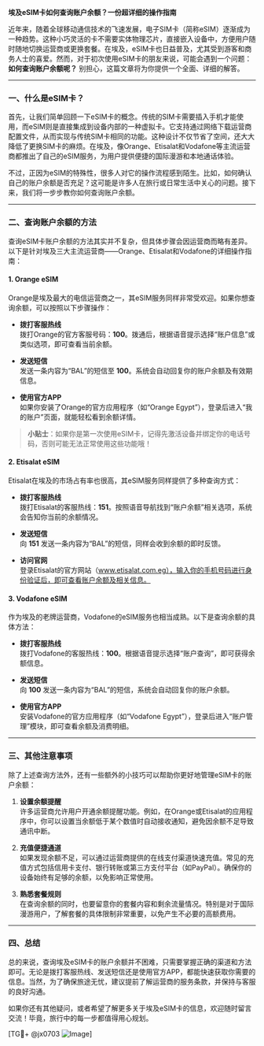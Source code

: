 **埃及eSIM卡如何查询账户余额？一份超详细的操作指南**

近年来，随着全球移动通信技术的飞速发展，电子SIM卡（简称eSIM）逐渐成为一种趋势。这种小巧灵活的卡不需要实体物理芯片，直接嵌入设备中，方便用户随时随地切换运营商或更换套餐。在埃及，eSIM卡也日益普及，尤其受到游客和商务人士的喜爱。然而，对于初次使用eSIM卡的朋友来说，可能会遇到一个问题：**如何查询账户余额呢？** 别担心，这篇文章将为你提供一个全面、详细的解答。

---

### 一、什么是eSIM卡？
首先，让我们简单回顾一下eSIM卡的概念。传统的SIM卡需要插入手机才能使用，而eSIM则是直接集成到设备内部的一种虚拟卡。它支持通过网络下载运营商配置文件，从而实现与传统SIM卡相同的功能。这种设计不仅节省了空间，还大大降低了更换SIM卡的麻烦。在埃及，像Orange、Etisalat和Vodafone等主流运营商都推出了自己的eSIM服务，为用户提供便捷的国际漫游和本地通话体验。

不过，正因为eSIM的特殊性，很多人对它的操作流程感到陌生。比如，如何确认自己的账户余额是否充足？这可能是许多人在旅行或日常生活中关心的问题。接下来，我们将一步步教你如何查询账户余额。

---

### 二、查询账户余额的方法
查询eSIM卡账户余额的方法其实并不复杂，但具体步骤会因运营商而略有差异。以下是针对埃及三大主流运营商——Orange、Etisalat和Vodafone的详细操作指南：

#### 1. **Orange eSIM**
Orange是埃及最大的电信运营商之一，其eSIM服务同样非常受欢迎。如果你想查询余额，可以按照以下步骤操作：

- **拨打客服热线**  
  拨打Orange的官方客服号码：**100**。拨通后，根据语音提示选择“账户信息”或类似选项，即可查看当前余额。
  
- **发送短信**  
  发送一条内容为“BAL”的短信至 **100**。系统会自动回复你的账户余额及有效期信息。

- **使用官方APP**  
  如果你安装了Orange的官方应用程序（如“Orange Egypt”），登录后进入“我的账户”页面，就能轻松看到余额详情。

> **小贴士**：如果你是第一次使用eSIM卡，记得先激活设备并绑定你的电话号码，否则可能无法正常使用这些功能哦！

#### 2. **Etisalat eSIM**
Etisalat在埃及的市场占有率也很高，其eSIM服务同样提供了多种查询方式：

- **拨打客服热线**  
  拨打Etisalat的客服热线：**151**。按照语音导航找到“账户余额”相关选项，系统会告知你当前的余额情况。

- **发送短信**  
  向 **151** 发送一条内容为“BAL”的短信，同样会收到余额的即时反馈。

- **访问官网**  
  登录Etisalat的官方网站（www.etisalat.com.eg），输入你的手机号码进行身份验证后，即可查看账户余额及相关信息。

#### 3. **Vodafone eSIM**
作为埃及的老牌运营商，Vodafone的eSIM服务也相当成熟。以下是查询余额的具体方法：

- **拨打客服热线**  
  拨打Vodafone的客服热线：**100**。根据语音提示选择“账户查询”，即可获得余额信息。

- **发送短信**  
  向 **100** 发送一条内容为“BAL”的短信，系统会自动回复你的账户余额。

- **使用官方APP**  
  安装Vodafone的官方应用程序（如“Vodafone Egypt”），登录后进入“账户管理”模块，即可查看余额及消费明细。

---

### 三、其他注意事项
除了上述查询方法外，还有一些额外的小技巧可以帮助你更好地管理eSIM卡的账户余额：

1. **设置余额提醒**  
   许多运营商允许用户开通余额提醒功能。例如，在Orange或Etisalat的应用程序中，你可以设置当余额低于某个数值时自动接收通知，避免因余额不足导致通讯中断。

2. **充值便捷通道**  
   如果发现余额不足，可以通过运营商提供的在线支付渠道快速充值。常见的充值方式包括信用卡支付、银行转账或第三方支付平台（如PayPal）。确保你的设备始终有足够的余额，以免影响正常使用。

3. **熟悉套餐规则**  
   在查询余额的同时，也要留意你的套餐内容和剩余流量情况。特别是对于国际漫游用户，了解套餐的具体限制非常重要，以免产生不必要的高额费用。

---

### 四、总结
总的来说，查询埃及eSIM卡的账户余额并不困难，只需要掌握正确的渠道和方法即可。无论是拨打客服热线、发送短信还是使用官方APP，都能快速获取你需要的信息。当然，为了确保旅途无忧，建议提前了解运营商的服务条款，并保持与客服的良好沟通。

如果你还有其他疑问，或者希望了解更多关于埃及eSIM卡的信息，欢迎随时留言交流！毕竟，旅行中的每一步都值得用心规划。

[TG💪+ @jx0703 ![Image](https://github.com/user-attachments/assets/dbca1d08-cadb-493c-b0ec-ad6f7a83f270)]